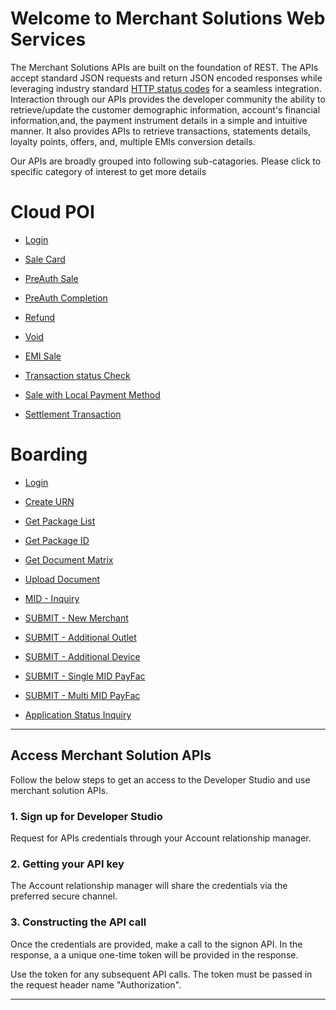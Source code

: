# Welcome to Merchant Solutions Web Services

The Merchant Solutions APIs are built on the foundation of REST. The APIs accept standard JSON requests and return JSON encoded responses while leveraging industry standard [HTTP status codes](https://en.wikipedia.org/wiki/List_of_HTTP_status_codes) for a seamless integration. Interaction through our APIs provides the developer community the ability to retrieve/update the customer demographic information, account's financial information,and, the payment instrument details in a simple and intuitive manner. It also provides APIs to retrieve transactions, statements details, loyalty points, offers, and, multiple EMIs conversion details.  

Our APIs are broadly grouped into following sub-catagories. Please click to specific category of interest to get more details

# Cloud POI

- [Login](./?path=/docs/APIs/UAM/UAM.md)

- [Sale Card](./?path=docs/APIs/PaymentAPI/SaleCard.md)

- [PreAuth Sale](./?path=docs/APIs/PaymentAPI/PreAuthSale.md)

- [PreAuth Completion](./?path=docs/APIs/PaymentAPI/PreAuthCompletion.md)

- [Refund](./?path=docs/APIs/PaymentAPI/Refund.md)

- [Void](./?path=docs/APIs/PaymentAPI/Void.md)

- [EMI Sale](./?path=docs/APIs/PaymentAPI/EMISale.md)

- [Transaction status Check](./?path=docs/APIs/PaymentAPI/TransactionStatusCheck.md)

- [Sale with Local Payment Method](./?path=docs/APIs/PaymentAPI/SaleLocalPaymentMethod.md)

- [Settlement Transaction](./?path=docs/APIs/PaymentAPI/SettlementTransaction.md)

#  Boarding

- [Login](./?path=/docs/APIs/boarding/Login.md)

- [Create URN](./?path=/docs/APIs/boarding/CreateURN.md)

- [Get Package List](./?path=/docs/APIs/boarding/GetPackageList.md)

- [Get Package ID](./?path=/docs/APIs/boarding/GetPackageId.md)

- [Get Document Matrix](./?path=/docs/APIs/boarding/GetDocumentMatrix.md)

- [Upload Document](./?path=/docs/APIs/boarding/UploadDocument.md)

- [MID - Inquiry](./?path=/docs/APIs/boarding/MidInquiry.md)

- [SUBMIT - New Merchant](./?path=/docs/APIs/boarding/NewMerchant.md)

- [SUBMIT - Additional Outlet](./?path=/docs/APIs/boarding/AdditionalOutlet.md)

- [SUBMIT - Additional Device](./?path=/docs/APIs/boarding/AdditionalDevice.md)

- [SUBMIT - Single MID PayFac](./?path=/docs/APIs/boarding/SingleMIDPayFac.md)

- [SUBMIT - Multi MID PayFac](./?path=/docs/APIs/boarding/MultiMIDPayFac.md)

- [Application Status Inquiry](./?path=/docs/APIs/boarding/ApplicationStatusInquiry.md)

---

## Access Merchant Solution APIs

Follow the below steps to get an access to the Developer Studio and use merchant solution APIs.

### 1. Sign up for  Developer Studio

Request for APIs credentials through your Account relationship manager.

### 2. Getting your API key

The Account relationship manager will share the credentials via the preferred secure channel.

### 3. Constructing the API call

Once the credentials are provided, make a call to the signon API. In the response, a a unique one-time token will be provided in the response. 

Use the token for any subsequent API calls.  The token must be passed in the request header name "Authorization".  

---

